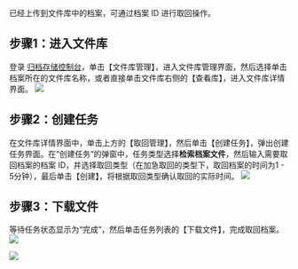 已经上传到文件库中的档案，可通过档案 ID 进行取回操作。

## 步骤1：进入文件库
登录 [归档存储控制台](https://console.cloud.tencent.com/cas)，单击【文件库管理】，进入文件库管理界面，然后选择单击档案所在的文件库名称，或者直接单击文件库右侧的【查看库】，进入文件库详情界面。
![](https://main.qcloudimg.com/raw/0de27b3ee6f89f1b169f220a9410e122.png)

## 步骤2：创建任务
在文件库详情界面中，单击上方的【取回管理】，然后单击【创建任务】，弹出创建任务界面。在“创建任务”的弹窗中，任务类型选择**检索档案文件**，然后输入需要取回档案的档案 ID，并选择取回类型（在加急取回的类型下，取回档案的时间为1 - 5分钟），最后单击【创建】，将根据取回类型确认取回的实际时间。
![](https://main.qcloudimg.com/raw/a1722fe402fcc5315c7e69bb0640c88a.png)

## 步骤3：下载文件
等待任务状态显示为“完成”，然后单击任务列表的【下载文件】，完成取回档案。
![](https://main.qcloudimg.com/raw/6353b8be1928e87f6aaa56f237b9656a.png)

![](https://main.qcloudimg.com/raw/6353b8be1928e87f6aaa56f237b9656a.png)
